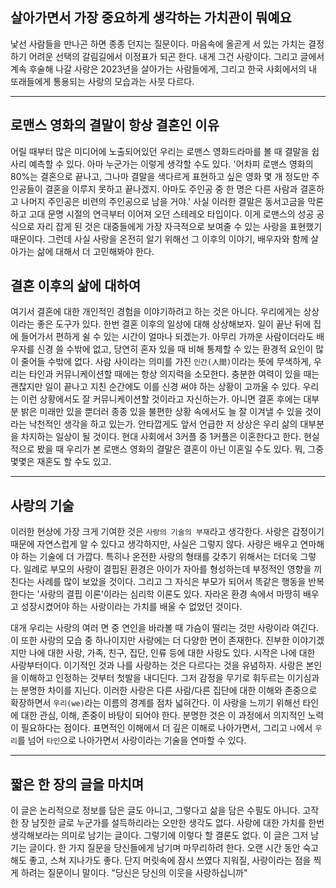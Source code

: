 ## 살아가면서 가장 중요하게 생각하는 가치관이 뭐예요

낯선 사람들을 만나곤 하면 종종 던지는 질문이다. 마음속에 올곧게 서 있는 가치는 결정하기 어려운 선택의 갈림길에서 이정표가 되곤 한다. 내게 그건 사랑이다. 그리고 글에서 계속 후술해 나갈 사랑은 2023년을 살아가는 사람들에게, 그리고 한국 사회에서의 내 또래들에게 통용되는 사랑의 모습과는 사뭇 다르다.

---

## 로맨스 영화의 결말이 항상 결혼인 이유

어릴 때부터 많은 미디어에 노출되어있던 우리는 로맨스 영화드라마를 볼 때 결말을 쉽사리 예측할 수 있다. 아마 누군가는 이렇게 생각할 수도 있다. '어차피 로맨스 영화의 80%는 결혼으로 끝나고, 그나마 결말을 색다르게 표현하고 싶은 영화 몇 개 정도만 주인공들이 결혼을 이루지 못하고 끝나겠지. 아마도 주인공 중 한 명은 다른 사람과 결혼하고 나머지 주인공은 비련의 주인공으로 남을 거야.' 사실 이러한 결말은 동서고금을 막론하고 고대 문명 시절의 연극부터 이어져 오던 스테레오 타입이다. 이게 로맨스의 성공 공식으로 자리 잡게 된 것은 대중들에게 가장 자극적으로 보여줄 수 있는 사랑을 표현했기 때문이다. 그런데 사실 사랑을 온전히 알기 위해선 그 이후의 이야기, 배우자와 함께 살아가는 삶에 대해서 더 고민해봐야 한다.

## 결혼 이후의 삶에 대하여

여기서 결혼에 대한 개인적인 경험을 이야기하려고 하는 것은 아니다. 우리에게는 상상이라는 좋은 도구가 있다. 한번 결혼 이후의 일상에 대해 상상해보자. 일이 끝난 뒤에 집에 들어가서 편하게 쉴 수 있는 시간이 얼마나 되겠는가. 아무리 가까운 사람이더라도 배우자를 신경 쓸 수밖에 없고, 당연히 혼자 있을 때 비해 통제할 수 있는 환경적 요인이 많이 줄어들 수밖에 없다. 사람 사이라는 의미를 가진 `인간(人間)`이라는 뜻에 무색하게, 우리는 타인과 커뮤니케이션할 때에는 항상 의지력을 소모한다. 충분한 여력이 있을 때는 괜찮지만 일이 끝나고 지친 순간에도 이를 신경 써야 하는 상황이 고까울 수 있다. 우리는 이런 상황에서도 잘 커뮤니케이션할 것이라고 자신하는가. 아니면 결혼 후에는 대부분 밝은 미래만 있을 뿐더러 종종 있을 불편한 상황 속에서도 늘 잘 이겨낼 수 있을 것이라는 낙천적인 생각을 하고 있는가. 안타깝게도 앞서 언급한 저 상상은 우리 삶의 대부분을 차지하는 일상이 될 것이다. 현대 사회에서 3커플 중 1커플은 이혼한다고 한다. 현실적으로 봤을 때 우리가 본 로맨스 영화의 결말은 결혼이 아닌 이혼일 수도 있다. 뭐, 그중 몇몇은 재혼도 할 수도 있고.


---

## 사랑의 기술

이러한 현상에 가장 크게 기여한 것은 `사랑의 기술의 부재`라고 생각한다. 사랑은 감정이기 때문에 자연스럽게 알 수 있다고 생각하지만, 사실은 그렇지 않다. 사랑은 배우고 연마해야 하는 기술에 더 가깝다. 특히나 온전한 사랑의 형태를 갖추기 위해서는 더더욱 그렇다. 일례로 부모의 사랑이 결핍된 환경은 아이가 자아를 형성하는데 부정적인 영향을 끼친다는 사례를 많이 보았을 것이다. 그리고 그 자식은 부모가 되어서 똑같은 행동을 반복한다는 '사랑의 결핍 이론'이라는 심리학 이론도 있다. 자라온 환경 속에서 마땅히 배우고 성장시켰어야 하는 사랑이라는 가치를 배울 수 없었던 것이다.

대개 우리는 사랑의 여러 면 중 연인을 바라볼 때 가슴이 떨리는 것만 사랑이라 여긴다. 이 또한 사랑의 모습 중 하나이지만 사랑에는 더 다양한 면이 존재한다. 진부한 이야기겠지만 나에 대한 사랑, 가족, 친구, 집단, 인류 등에 대한 사랑도 있다. 시작은 나에 대한 사랑부터이다. 이기적인 것과 나를 사랑하는 것은 다르다는 것을 유념하자. 사랑은 본인을 이해하고 인정하는 것부터 첫발을 내디딘다. 그저 감정을 무기로 휘두르는 이기심과는 분명한 차이를 지닌다. 이러한 사랑은 다른 사람/다른 집단에 대한 이해와 존중으로 확장하면서 `우리(we)`라는 이름의 경계를 점차 넓혀간다. 이 사랑을 느끼기 위해선 타인에 대한 관심, 이해, 존중이 바탕이 되어야 한다. 분명한 것은 이 과정에서 의지적인 노력이 필요하다는 점이다. 표면적인 이해에서 더 깊은 이해로 나아가면서, 그리고 `나`에서 `우리`를 넘어 `타인`으로 나아가면서 사랑이라는 기술을 연마할 수 있다. 

---

## 짧은 한 장의 글을 마치며

이 글은 논리적으로 정보를 담은 글도 아니고, 그렇다고 삶을 담은 수필도 아니다. 고작 한 장 남짓한 글로 누군가를 설득하리라는 오만한 생각도 없다. 사랑에 대한 가치를 한번 생각해보라는 의미로 남기는 글이다. 그렇기에 이렇다 할 결론도 없다. 이 글은 그저 남기는 글이다. 한 가지 질문을 당신들에게 남기며 마무리하려 한다. 오랜 시간 동안 숙고해도 좋고, 스쳐 지나가도 좋다. 단지 머릿속에 잠시 쓰였다 지워질, 사랑이라는 점을 찍게 하려는 질문이니 말이다. "당신은 당신의 이웃을 사랑하십니까"
